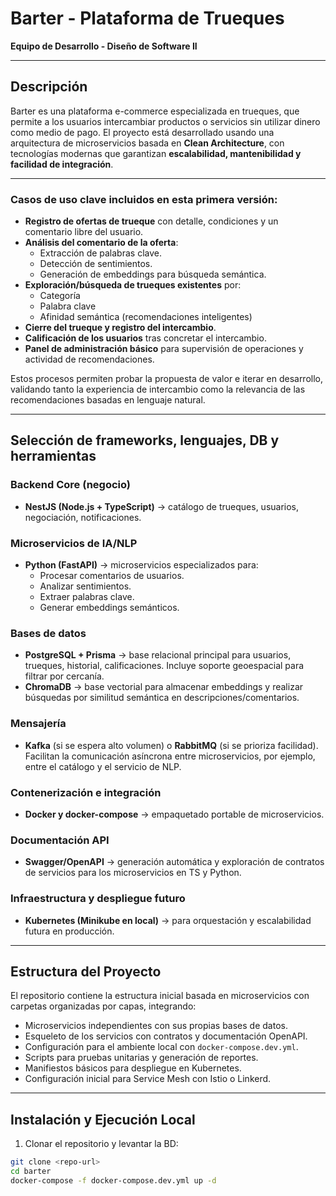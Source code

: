 # Barter - Plataforma de Trueques

**Equipo de Desarrollo - Diseño de Software II**  



---

## Descripción
Barter es una plataforma e-commerce especializada en trueques, que permite a los usuarios intercambiar productos o servicios sin utilizar dinero como medio de pago. El proyecto está desarrollado usando una arquitectura de microservicios basada en **Clean Architecture**, con tecnologías modernas que garantizan **escalabilidad, mantenibilidad y facilidad de integración**.

---

### Casos de uso clave incluidos en esta primera versión:
- **Registro de ofertas de trueque** con detalle, condiciones y un comentario libre del usuario.  
- **Análisis del comentario de la oferta**:
  - Extracción de palabras clave.  
  - Detección de sentimientos.  
  - Generación de embeddings para búsqueda semántica.  
- **Exploración/búsqueda de trueques existentes** por:
  - Categoría  
  - Palabra clave  
  - Afinidad semántica (recomendaciones inteligentes)  
- **Cierre del trueque y registro del intercambio**.  
- **Calificación de los usuarios** tras concretar el intercambio.  
- **Panel de administración básico** para supervisión de operaciones y actividad de recomendaciones.  

Estos procesos permiten probar la propuesta de valor e iterar en desarrollo, validando tanto la experiencia de intercambio como la relevancia de las recomendaciones basadas en lenguaje natural.

---

## Selección de frameworks, lenguajes, DB y herramientas

### Backend Core (negocio)
- **NestJS (Node.js + TypeScript)** → catálogo de trueques, usuarios, negociación, notificaciones.  

### Microservicios de IA/NLP
- **Python (FastAPI)** → microservicios especializados para:
  - Procesar comentarios de usuarios.  
  - Analizar sentimientos.  
  - Extraer palabras clave.  
  - Generar embeddings semánticos.  

### Bases de datos
- **PostgreSQL + Prisma** → base relacional principal para usuarios, trueques, historial, calificaciones. Incluye soporte geoespacial para filtrar por cercanía.  
- **ChromaDB** → base vectorial para almacenar embeddings y realizar búsquedas por similitud semántica en descripciones/comentarios.  

### Mensajería
- **Kafka** (si se espera alto volumen) o **RabbitMQ** (si se prioriza facilidad).  
Facilitan la comunicación asíncrona entre microservicios, por ejemplo, entre el catálogo y el servicio de NLP.  

### Contenerización e integración
- **Docker y docker-compose** → empaquetado portable de microservicios.  

### Documentación API
- **Swagger/OpenAPI** → generación automática y exploración de contratos de servicios para los microservicios en TS y Python.  

### Infraestructura y despliegue futuro
- **Kubernetes (Minikube en local)** → para orquestación y escalabilidad futura en producción.  

---

## Estructura del Proyecto
El repositorio contiene la estructura inicial basada en microservicios con carpetas organizadas por capas, integrando:

- Microservicios independientes con sus propias bases de datos.
- Esqueleto de los servicios con contratos y documentación OpenAPI.
- Configuración para el ambiente local con `docker-compose.dev.yml`.
- Scripts para pruebas unitarias y generación de reportes.
- Manifiestos básicos para despliegue en Kubernetes.
- Configuración inicial para Service Mesh con Istio o Linkerd.

---

## Instalación y Ejecución Local

1. Clonar el repositorio y levantar la BD:

```bash
git clone <repo-url>
cd barter
docker-compose -f docker-compose.dev.yml up -d
